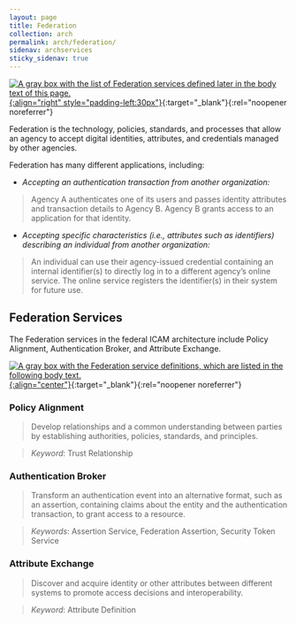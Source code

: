 ```yaml
---
layout: page
title: Federation
collection: arch
permalink: arch/federation/
sidenav: archservices
sticky_sidenav: true
---
```


[![A gray box with the list of Federation services defined later in the body text of this page.]({{site.baseurl}}/assets/arch/services/FederationServices.png){:align="right" style="padding-left:30px"}]({{site.baseurl}}/assets/arch/services/FederationServices.png){:target="_blank"}{:rel="noopener noreferrer"}

Federation is the technology, policies, standards, and processes that allow an agency to accept digital identities, attributes, and credentials managed by other agencies.

Federation has many different applications, including:

- *Accepting an authentication transaction from another organization:*

> Agency A authenticates one of its users and passes identity attributes and transaction details to Agency B. Agency B grants access to an application        for that identity.

- *Accepting specific characteristics (i.e., attributes such as identifiers) describing an individual from another organization:*

> An individual can use their agency-issued credential containing an internal identifier(s) to directly log in to a different agency’s online service. The    online service registers the identifier(s) in their system for future use.

## Federation Services
The Federation services in the federal ICAM architecture include Policy Alignment, Authentication Broker, and Attribute Exchange.

[![A gray box with the Federation service definitions, which are listed in the following body text.]({{site.baseurl}}/assets/arch/services/FederationServiceDefinitions.png){:align="center"}]({{site.baseurl}}/assets/arch/services/FederationServiceDefinitions.png){:target="_blank"}{:rel="noopener noreferrer"}

### Policy Alignment

> Develop relationships and a common understanding between parties by establishing authorities, policies, standards, and principles.

> *Keyword*: Trust Relationship

### Authentication Broker

> Transform an authentication event into an alternative format, such as an assertion, containing claims about the entity and the authentication transaction, to grant access to a resource. 

> *Keywords*: Assertion Service, Federation Assertion, Security Token Service

### Attribute Exchange

> Discover and acquire identity or other attributes between different systems to promote access decisions and interoperability.

> *Keyword*: Attribute Definition
